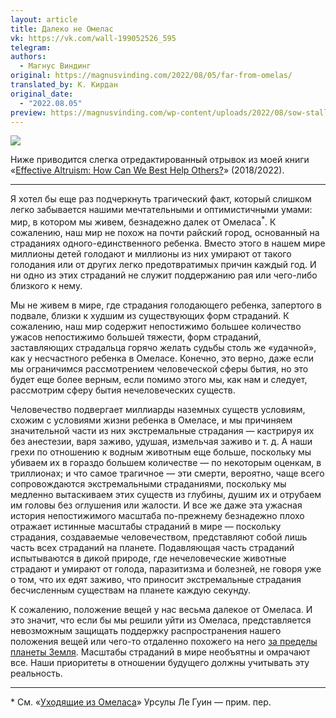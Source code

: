 ```yaml
---
layout: article
title: Далеко не Омелас
vk: https://vk.com/wall-199052526_595
telegram: 
authors:
  - Магнус Виндинг
original: https://magnusvinding.com/2022/08/05/far-from-omelas/
translated_by: К. Кирдан
original_date:
  - "2022.08.05"
preview: https://magnusvinding.com/wp-content/uploads/2022/08/sow-stall-1.jpeg
---
```

<img src="https://magnusvinding.com/wp-content/uploads/2022/08/sow-stall-1.jpeg"/>

Ниже приводится слегка отредактированный отрывок из моей книги «‎[Effective Altruism: How Can We Best Help Others?](https://www.smashwords.com/books/view/874692)» (2018/2022).

---

Я хотел бы еще раз подчеркнуть трагический факт, который слишком легко забывается нашими мечтательными и оптимистичными умами: мир, в котором мы живем, безнадежно далек от Омеласа<sup>*</sup>. К сожалению, наш мир не похож на почти райский город, основанный на страданиях одного-единственного ребенка. Вместо этого в нашем мире миллионы детей голодают и миллионы из них умирают от такого голодания или от других легко предотвратимых причин каждый год. И ни одно из этих страданий не служит поддержанию рая или чего-либо близкого к нему.

Мы не живем в мире, где страдания голодающего ребенка, запертого в подвале, близки к худшим из существующих форм страданий. К сожалению, наш мир содержит непостижимо большее количество ужасов непостижимо большей тяжести, форм страданий, заставляющих страдальца горячо желать судьбы столь же «удачной», как у несчастного ребенка в Омеласе. Конечно, это верно, даже если мы ограничимся рассмотрением человеческой сферы бытия, но это будет еще более верным, если помимо этого мы, как нам и следует, рассмотрим сферу бытия нечеловеческих существ.

Человечество подвергает миллиарды наземных существ условиям, схожим с условиями жизни ребенка в Омеласе, и мы причиняем значительной части из них экстремальные страдания — кастрируя их без анестезии, варя заживо, удушая, измельчая заживо и т. д. А наши грехи по отношению к водным животным еще больше, поскольку мы убиваем их в гораздо большем количестве — по некоторым оценкам, в триллионах; и что самое трагичное — эти смерти, вероятно, чаще всего сопровождаются экстремальными страданиями, поскольку мы медленно вытаскиваем этих существ из глубины, душим их и отрубаем им головы без оглушения или жалости. И все же даже эта ужасная история непостижимого масштаба по-прежнему безнадежно плохо отражает истинные масштабы страданий в мире — поскольку страдания, создаваемые человечеством, представляют собой лишь часть всех страданий на планете. Подавляющая часть страданий испытываются в дикой природе, где нечеловеческие животные страдают и умирают от голода, паразитизма и болезней, не говоря уже о том, что их едят заживо, что приносит экстремальные страдания бесчисленным существам на планете каждую секунду.

К сожалению, положение вещей у нас весьма далекое от Омеласа. И это значит, что если бы мы решили уйти из Омеласа, представляется невозможным защищать поддержку распространения нашего положения вещей или чего-то отдаленно похожего на него [за пределы планеты Земля](https://reducingsuffering.github.io/brian-tomasik-omelas-and-space-colonization.html). Масштабы страданий в мире необъятны и омрачают все. Наши приоритеты в отношении будущего должны учитывать эту реальность.

---

\* См. «[‎Уходящие из Омеласа](https://ru.wikipedia.org/wiki/%D0%A3%D1%85%D0%BE%D0%B4%D1%8F%D1%89%D0%B8%D0%B5_%D0%B8%D0%B7_%D0%9E%D0%BC%D0%B5%D0%BB%D0%B0%D1%81%D0%B0)» Урсулы Ле Гуин — прим. пер.
